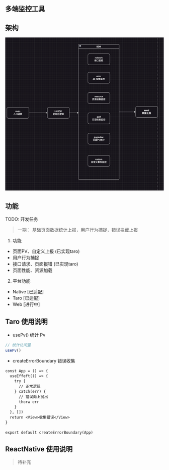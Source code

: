 ## 多端监控工具

## 架构
  ![Alt text](image.png)

## 功能

TODO: 开发任务

> 一期： 基础页面数据统计上报，用户行为捕捉，错误拦截上报

1. 功能

  - 页面PV、自定义上报 (已实现taro)
  - 用户行为捕捉
  - 接口请求、页面报错 (已实现taro)
  - 页面性能、资源加载

2. 平台功能
  - Native [已适配]
  - Taro [已适配]
  - Web [进行中]


## Taro 使用说明

- usePv() 统计 Pv

```ts
// 统计访问量
usePv()
```

- createErrorBoundary 错误收集

```tsx
const App = () => {
  useEffeft(() => {
    try {
      // 正常逻辑
    } catch(err) {
      // 错误向上抛出
      thorw err
    }
  }, [])
  return <View>收集错误</View>
}

export default createErrorBoundary(App)
```

## ReactNative 使用说明

> 待补充